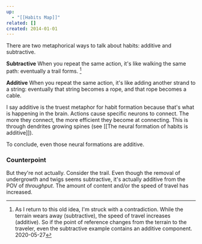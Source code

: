 ```yaml
---
up:
  - "[[Habits Map]]"
related: []
created: 2014-01-01
---
```


There are two metaphorical ways to talk about habits: additive and subtractive.

**Subtractive**
When you repeat the same action, it's like walking the same path: eventually a trail forms. [^1]

**Additive**
When you repeat the same action, it's like adding another strand to a string: eventually that string becomes a rope, and that rope becomes a cable.

I say additive is the truest metaphor for habit formation because that's what is happening in the brain. Actions cause specific neurons to connect. The more they connect, the more efficient they become at connecting. This is through dendrites growing spines (see [[The neural formation of habits is additive]]).

To conclude, even those neural formations are additive.

### Counterpoint
But they're not actually. Consider the trail. Even though the removal of undergrowth and twigs seems subtractive, it's actually additive from the POV of *throughput*. The amount of content and/or the speed of travel has increased. 


[^1]: As I return to this old idea, I'm struck with a contradiction. While the terrain wears away (subtractive), the speed of travel increases (additive). So if the point of reference changes from the terrain to the traveler, even the subtractive example contains an additive component. 2020-05-27
